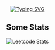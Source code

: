 <div align="center">
<a href="https://git.io/typing-svg">
  <img src="https://readme-typing-svg.demolab.com?font=Fira+Code&pause=1000&color=BDBFFF&random=false&width=1171&height=60&lines=Writing+code+that+unlocks+potential+and+provides+a+moment+of+distraction+from+Life." alt="Typing SVG" />
</a>


## Some Stats

<div align="center">
  


![Leetcode Stats](https://leetcode.card.workers.dev/reogine?theme=dark&font=source_code_pro&extension=null)

</div>
<!---
Re00exe/Re00exe is a ✨ special ✨ repository because its `README.md` (this file) appears on your GitHub profile.
You can click the Preview link to take a look at your changes.
--->

